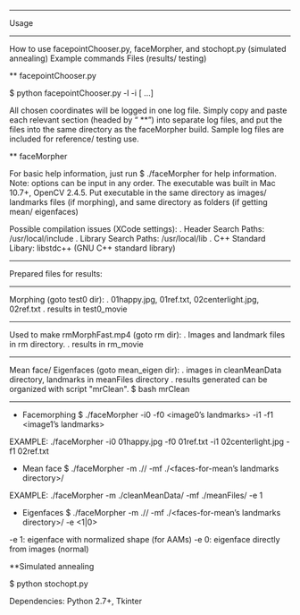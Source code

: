 *****************************
Usage
*****************************
How to use facepointChooser.py, faceMorpher, and stochopt.py (simulated annealing)
Example commands
Files (results/ testing)

** facepointChooser.py

$ python facepointChooser.py -l <log file name> -i <image0> [<image1> …]

All chosen coordinates will be logged in one log file. Simply copy and paste each relevant section (headed by “ **<namei>”) into separate log files, and put the files into the same directory as the faceMorpher build. Sample log files are included for reference/ testing use.

** faceMorpher

For basic help information, just run $ ./faceMorpher for help information.
Note: options can be input in any order.
The executable was built in Mac 10.7+, OpenCV 2.4.5.
Put executable in the same directory as images/ landmarks files (if morphing), and same directory as folders (if getting mean/ eigenfaces)

Possible compilation issues (XCode settings):
. Header Search Paths: /usr/local/include
. Library Search Paths: /usr/local/lib
. C++ Standard Libary: libstdc++ (GNU C++ standard library)

******************************
Prepared files for results:
***
Morphing (goto test0 dir): 
. 01happy.jpg, 01ref.txt, 02centerlight.jpg, 02ref.txt
. results in test0_movie
***
Used to make rmMorphFast.mp4 (goto rm dir):
. Images and landmark files in rm directory.
. results in rm_movie
***
Mean face/ Eigenfaces (goto mean_eigen dir):
. images in cleanMeanData directory, landmarks in meanFiles directory
. results generated can be organized with script "mrClean". $ bash mrClean
******************************

- Facemorphing
$ ./faceMorpher -i0 <image0> -f0 <image0’s landmarks> -i1 <image1> -f1 <image1’s landmarks>

EXAMPLE: ./faceMorpher -i0 01happy.jpg -f0 01ref.txt -i1 02centerlight.jpg -f1 02ref.txt

- Mean face
$ ./faceMorpher -m ./<images to make mean>/ -mf ./<faces-for-mean’s landmarks directory>/ 

EXAMPLE: ./faceMorpher -m ./cleanMeanData/ -mf ./meanFiles/ -e 1

- Eigenfaces
$ ./faceMorpher -m ./<images to make mean>/ -mf ./<faces-for-mean’s landmarks directory>/  -e <1|0>

-e 1: eigenface with normalized shape (for AAMs)
-e 0: eigenface directly from images (normal)

**Simulated annealing

$ python stochopt.py

Dependencies: Python 2.7+, Tkinter
